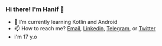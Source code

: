 ### Hi there! I'm Hanif 👋
- 🌱 I’m currently learning Kotlin and Android
- 📫 How to reach me? <a href="mailto:maulanahanif33@gmail.com">Email</a>, <a href="linkedin.com/in/alfaqih">Linkedin</a>, <a href="t.me/+6282221365052">Telegram</a>, or <a href="twitter.com/al_lanaaa">Twitter</a>
- i'm 17 y.o

<!--
**hanifalfaqih/hanifalfaqih** is a ✨ _special_ ✨ repository because its `README.md` (this file) appears on your GitHub profile.

Here are some ideas to get you started:

- 🔭 I’m currently working on ...
- 🌱 I’m currently learning ...
- 👯 I’m looking to collaborate on ...
- 🤔 I’m looking for help with ...
- 💬 Ask me about ...
- 📫 How to reach me: ...
- 😄 Pronouns: ...
- ⚡ Fun fact: ...
-->
